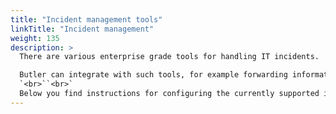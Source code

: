 ```yaml
---
title: "Incident management tools"
linkTitle: "Incident management"
weight: 135
description: >
  There are various enterprise grade tools for handling IT incidents.  

  Butler can integrate with such tools, for example forwarding information about failed reloads.
  `<br>``<br>`
  Below you find instructions for configuring the currently supported incident management tools.
---
```

